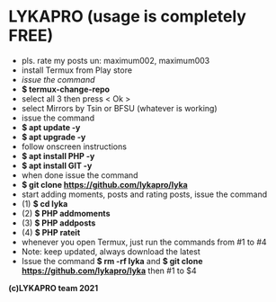 # LYKAPRO (usage is completely FREE)
- pls. rate my posts un: maximum002, maximum003
- install Termux from Play store
- <i>issue the command</i>
- <b>$ termux-change-repo</b>
- select all 3 then press < Ok >
- select Mirrors by Tsin or BFSU (whatever is working)
- issue the command
- <b>$ apt update -y </b>
- <b>$ apt upgrade -y </b>
- follow onscreen instructions
- <b>$ apt install PHP -y </b>
- <b>$ apt install GIT -y </b>
- when done issue the command
- <b>$ git clone https://github.com/lykapro/lyka</b>
- start adding moments, posts and rating posts, issue the command 
- (1) <b>$ cd lyka</b>
- (2) <b>$ PHP addmoments</b>
- (3) <b>$ PHP addposts</b>
- (4) <b>$ PHP rateit</b>
- whenever you open Termux, just run the commands from #1 to #4
- Note: keep updated, always download the latest
- Issue the command <b>$ rm -rf lyka</b> and <b>$ git clone https://github.com/lykapro/lyka</b> then #1 to $4

<b>(c)LYKAPRO team 2021</b>

